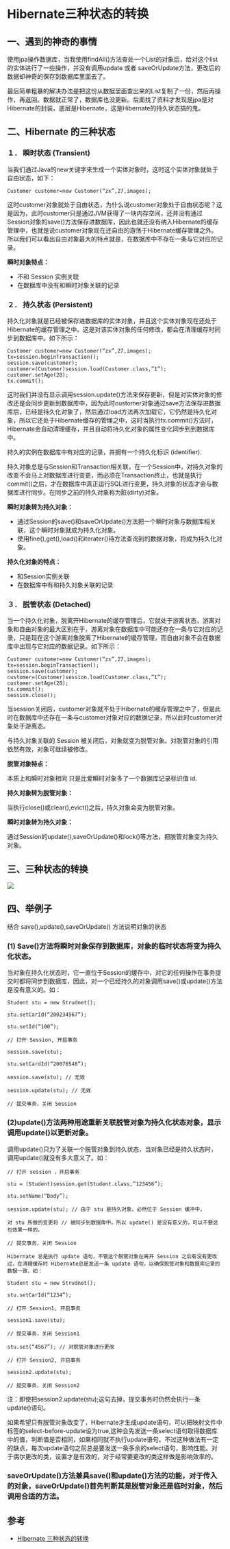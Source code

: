 # Hibernate三种状态的转换

## 一、遇到的神奇的事情

使用jpa操作数据库，当我使用findAll()方法查处一个List的对象后，给对这个list的实体进行了一些操作，并没有调用update 或者 saveOrUpdate方法，更改后的数据却神奇的保存到数据库里面去了。

最后简单粗暴的解决办法是把这份从数据里面查出来的List复制了一份，然后再操作，再返回。数据就正常了，数据库也没更新。后面找了资料才发现是jpa是对Hibernate的封装，底层是Hibernate，这是Hibernate的持久状态搞的鬼。

## 二、Hibernate 的三种状态

### １． 瞬时状态 (Transient)

当我们通过Java的new关键字来生成一个实体对象时，这时这个实体对象就处于自由状态，如下：

```
Customer customer=new Customer(“zx”,27,images);
```

这时customer对象就处于自由状态，为什么说customer对象处于自由状态呢？这是因为，此时customer只是通过JVM获得了一块内存空间，还并没有通过Session对象的save()方法保存进数据库，因此也就还没有纳入Hibernate的缓存管理中，也就是说customer对象现在还自由的游荡于Hibernate缓存管理之外。所以我们可以看出自由对象最大的特点就是，在数据库中不存在一条与它对应的记录。

**瞬时对象特点：**

- 不和 Session 实例关联
- 在数据库中没有和瞬时对象关联的记录

### ２． 持久状态 (Persistent)

持久化对象就是已经被保存进数据库的实体对象，并且这个实体对象现在还处于Hibernate的缓存管理之中。这是对该实体对象的任何修改，都会在清理缓存时同步到数据库中。如下所示：
```
Customer customer=new Customer(“zx”,27,images);
tx=session.beginTransaction();
session.save(customer);
customer=(Customer)session.load(Customer.class,”1”);
customer.setAge(28);
tx.commit();
```

这时我们并没有显示调用session.update()方法来保存更新，但是对实体对象的修改还是会同步更新到数据库中，因为此时customer对象通过save方法保存进数据库后，已经是持久化对象了，然后通过load方法再次加载它，它仍然是持久化对象，所以它还处于Hibernate缓存的管理之中，这时当执行tx.commit()方法时，Hibernate会自动清理缓存，并且自动将持久化对象的属性变化同步到到数据库中。

持久的实例在数据库中有对应的记录，并拥有一个持久化标识 (identifier).

持久对象总是与Session和Transaction相关联，在一个Session中，对持久对象的改变不会马上对数据库进行变更，而必须在Transaction终止，也就是执行commit()之后，才在数据库中真正运行SQL进行变更，持久对象的状态才会与数据库进行同步。在同步之前的持久对象称为脏(dirty)对象。

**瞬时对象转为持久对象：**

- 通过Session的save()和saveOrUpdate()方法把一个瞬时对象与数据库相关联，这个瞬时对象就成为持久化对象。
- 使用fine(),get(),load()和iterater()待方法查询到的数据对象，将成为持久化对象。

**持久化对象的特点：**

- 和Session实例关联
- 在数据库中有和持久对象关联的记录

### ３． 脱管状态 (Detached)

当一个持久化对象，脱离开Hibernate的缓存管理后，它就处于游离状态，游离对象和自由对象的最大区别在于，游离对象在数据库中可能还存在一条与它对应的记录，只是现在这个游离对象脱离了Hibernate的缓存管理，而自由对象不会在数据库中出现与它对应的数据记录。如下所示：
```
Customer customer=new Customer(“zx”,27,images);
tx=session.beginTransaction();
session.save(customer);
customer=(Customer)session.load(Customer.class,”1”);
customer.setAge(28);
tx.commit();
session.close();
```

当session关闭后，customer对象就不处于Hibernate的缓存管理之中了，但是此时在数据库中还存在一条与customer对象对应的数据记录，所以此时customer对象处于游离态。

与持久对象关联的 Session 被关闭后，对象就变为脱管对象。对脱管对象的引用依然有效，对象可继续被修改。

**脱管对象特点：**

本质上和瞬时对象相同
只是比爱瞬时对象多了一个数据库记录标识值 id.

**持久对象转为脱管对象：**

当执行close()或clear(),evict()之后，持久对象会变为脱管对象。

**瞬时对象转为持久对象：**

通过Session的update(),saveOrUpdate()和lock()等方法，把脱管对象变为持久对象。

## 三、三种状态的转换

![](../images/Hibernate状态-1.jpg)

## 四、举例子

结合 save(),update(),saveOrUpdate() 方法说明对象的状态

### (1) Save()方法将瞬时对象保存到数据库，对象的临时状态将变为持久化状态。

当对象在持久化状态时，它一直位于Session的缓存中，对它的任何操作在事务提交时都将同步到数据库，因此，对一个已经持久的对象调用save()或update()方法是没有意义的。如：

```
Student stu = new Strudnet();

stu.setCarId(“200234567”);

stu.setId(“100”);

// 打开 Session, 开启事务

session.save(stu);

stu.setCardId(“20076548”);

session.save(stu); // 无效

session.update(stu); // 无效

// 提交事务，关闭 Session

```

### (2)update()方法两种用途重新关联脱管对象为持久化状态对象，显示调用update()以更新对象。

调用update()只为了关联一个脱管对象到持久状态，当对象已经是持久状态时，调用update()就没有多大意义了。如：
```
// 打开 session ，开启事务

stu = (Student)session.get(Student.class,”123456”);

stu.setName(“Body”);

session.update(stu); // 由于 stu 是持久对象，必然位于 Session 缓冲中，

对 stu 所做的变更将 // 被同步到数据库中。所以 update() 是没有意义的，可以不要这句效果一样的。

// 提交事务，关闭 Session

Hibernate 总是执行 update 语句，不管这个脱管对象在离开 Session 之后有没有更改过，在清理缓存时 Hibernate总是发送一条 update 语句，以确保脱管对象和数据库记录的数据一致，如：

Student stu = new Strudnet();

stu.setCarId(“1234”);

// 打开 Session1, 开启事务

session1.save(stu);

// 提交事务，关闭 Session1

stu.set(“4567”); // 对脱管对象进行更改

// 打开 Session2, 开启事务

session2.update(stu);

// 提交事务，关闭 Session2
```
注：即使把session2.update(stu);这句去掉，提交事务时仍然会执行一条update()语句。

如果希望只有脱管对象改变了，Hibernate才生成update语句，可以把映射文件中<class>标签的select-before-update设为true,这种会先发送一条select语句取得数据库中的值，判断值是否相同，如果相同就不执行update语句。不过这种做法有一定的缺点，每次update语句之前总是要发送一条多余的select语句，影响性能。对于偶尔更改的类，设置才是有效的，对于经常要更改的类这样做是影响效率的。

### saveOrUpdate()方法兼具save()和update()方法的功能，对于传入的对象，saveOrUpdate()首先判断其是脱管对象还是临时对象，然后调用合适的方法。

## 参考

- [Hibernate 三种状态的转换](http://www.importnew.com/24750.html)
